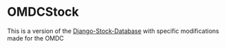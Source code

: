 # OMDCStock

This is a version of the [Django-Stock-Database](https://github.com/kjthoward/Django-Stock-Database) with specific modifications made for the OMDC
